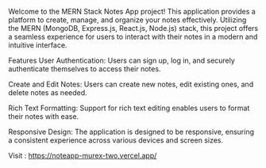 Welcome to the MERN Stack Notes App project! This application provides a platform to create, manage, and organize your notes effectively. Utilizing the MERN (MongoDB, Express.js, React.js, Node.js) stack, this project offers a seamless experience for users to interact with their notes in a modern and intuitive interface.

Features
User Authentication: Users can sign up, log in, and securely authenticate themselves to access their notes.

Create and Edit Notes: Users can create new notes, edit existing ones, and delete notes as needed.

Rich Text Formatting: Support for rich text editing enables users to format their notes with ease.

Responsive Design: The application is designed to be responsive, ensuring a consistent experience across various devices and screen sizes.

Visit : https://noteapp-murex-two.vercel.app/
